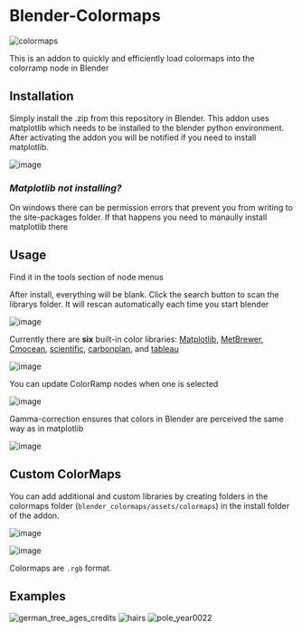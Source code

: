 # Blender-Colormaps

![colormaps](https://user-images.githubusercontent.com/76405582/182592080-b02c832b-cc95-4c06-812c-8621240ce2d3.png)

This is an addon to quickly and efficiently load colormaps into the colorramp node in Blender

## Installation
Simply install the .zip from this repository in Blender. 
This addon uses matplotlib which needs to be installed to the blender python environment. After activating the addon you will be notified if you need to install matplotlib.

![image](https://github.com/user-attachments/assets/10ddee0f-860d-496f-8c3b-d9077beaa714)

### _Matplotlib not installing?_
On windows there can be permission errors that prevent you from writing to the site-packages folder. If that happens you need to manaully install matplotlib there


## Usage
Find it in the tools section of node menus

After install, everything will be blank. Click the search button to scan the librarys folder. It will rescan automatically each time you start blender

![image](https://github.com/user-attachments/assets/2ea02348-ddec-4f14-9386-4ec6962d0247)

Currently there are **six** built-in color libraries: [Matplotlib](https://matplotlib.org/stable/tutorials/colors/colormaps.html), [MetBrewer](https://github.com/BlakeRMills/MetBrewer), [Cmocean](https://matplotlib.org/cmocean/), [scientific](https://pratiman-91.github.io/colormaps/docs/collections/scientific), [carbonplan](https://pratiman-91.github.io/colormaps/docs/collections/carbonplan), and [tableau](https://pratiman-91.github.io/colormaps/docs/collections/tableau)

![image](https://github.com/user-attachments/assets/6a70a41f-79da-4e3e-9c14-e0d92230a540)

You can update ColorRamp nodes when one is selected

![image](https://github.com/user-attachments/assets/2358f8fd-0dae-459e-a7b9-f6530de26a32)

Gamma-correction ensures that colors in Blender are perceived the same way as in matplotlib

![image](https://github.com/user-attachments/assets/af2f75ef-a9af-4a6c-b301-f01632dfc5b8)

## Custom ColorMaps
You can add additional and custom libraries by creating folders in the colormaps folder (`blender_colormaps/assets/colormaps`) in the install folder of the addon.

![image](https://github.com/user-attachments/assets/1cb49c38-47f3-4352-999b-cbb4ab44931a)

![image](https://github.com/user-attachments/assets/88dc607f-3d48-4624-bfc5-5686ae9fc7f3)

Colormaps are `.rgb` format. 

## Examples
![german_tree_ages_credits](https://github.com/TheJeran/Blender-Colormaps/assets/76405582/e043d7d0-66ac-444e-8b4a-60a599b2f1ef)
![hairs](https://github.com/TheJeran/Blender-Colormaps/assets/76405582/62ebb1e6-7389-41f4-9457-88355e84cc61)
![pole_year0022](https://github.com/TheJeran/Blender-Colormaps/assets/76405582/6251b49e-1c4e-4697-b843-97862a45d811)




